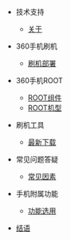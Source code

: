 - 技术支持
  - [关于](srcmd/a.md)

- 360手机刷机
  - [刷机部署](srcmd/b.md)

- 360手机ROOT
  - [ROOT组件](srcmd/c.md)
  - [ROOT机型](srcmd/twrp.md)

- 刷机工具
  - [最新下载](srcmd/0.md)

- 常见问题答疑
  - [常见因素](srcmd/d.md)

- 手机附属功能
  - [功能选用](srcmd/e.md)

- [结语](srcmd/f.md)

